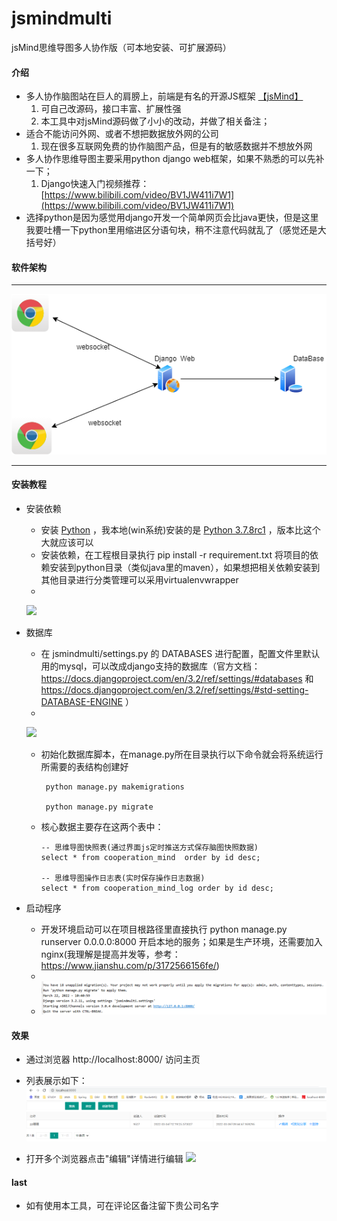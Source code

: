# jsmindmulti

jsMind思维导图多人协作版（可本地安装、可扩展源码）

#### 介绍

+ 多人协作脑图站在巨人的肩膀上，前端是有名的开源JS框架 [【jsMind】](http://hizzgdev.github.io/jsmind/developer.html) 
  1. 可自己改源码，接口丰富、扩展性强
  2. 本工具中对jsMind源码做了小小的改动，并做了相关备注；
+ 适合不能访问外网、或者不想把数据放外网的公司
  1. 现在很多互联网免费的协作脑图产品，但是有的敏感数据并不想放外网
+ 多人协作思维导图主要采用python django web框架，如果不熟悉的可以先补一下；
  1. Django快速入门视频推荐：[https://www.bilibili.com/video/BV1JW411i7W1](https://www.bilibili.com/video/BV1JW411i7W1)
+ 选择python是因为感觉用django开发一个简单网页会比java更快，但是这里我要吐槽一下python里用缩进区分语句块，稍不注意代码就乱了（感觉还是大括号好）

#### 软件架构

<hr>

![](z-pic/rjjg.png)

<hr>

#### 安装教程

+ 安装依赖
    - 安装 [Python](https://www.python.org/downloads/) ，我本地(win系统)安装的是 [Python 3.7.8rc1](https://www.python.org/downloads/release/python-378rc1/) ，版本比这个大就应该可以
    - 安装依赖，在工程根目录执行 pip install -r requirement.txt 将项目的依赖安装到python目录（类似java里的maven），如果想把相关依赖安装到其他目录进行分类管理可以采用virtualenvwrapper
    -
    ![](https://img-blog.csdnimg.cn/cce7286ce32c45489c6737cd8432feb6.png)

+ 数据库
    - 在 jsmindmulti/settings.py 的 DATABASES 进行配置，配置文件里默认用的mysql，可以改成django支持的数据库（官方文档：https://docs.djangoproject.com/en/3.2/ref/settings/#databases 和 https://docs.djangoproject.com/en/3.2/ref/settings/#std-setting-DATABASE-ENGINE ）
    -
    ![](https://img-blog.csdnimg.cn/0ac873cf2cc448eea6c6480ce985e5a9.png)
    - 初始化数据库脚本，在manage.py所在目录执行以下命令就会将系统运行所需要的表结构创建好
      ```
       python manage.py makemigrations
    
       python manage.py migrate
      ```

    - 核心数据主要存在这两个表中：
      ```
      -- 思维导图快照表(通过界面js定时推送方式保存脑图快照数据)
      select * from cooperation_mind  order by id desc;
      
      -- 思维导图操作日志表(实时保存操作日志数据)
      select * from cooperation_mind_log order by id desc;
      ```
+ 启动程序
    - 开发环境启动可以在项目根路径里直接执行 python manage.py runserver 0.0.0.0:8000 开启本地的服务；如果是生产环境，还需要加入nginx(我理解是提高并发等，参考：https://www.jianshu.com/p/3172566156fe/)
    -
    - ![](z-pic/start.png)

#### 效果

+ 通过浏览器 http://localhost:8000/ 访问主页
+ 列表展示如下：
  ![](z-pic/list.png)


+ 打开多个浏览器点击"编辑"详情进行编辑
![](z-pic/show.gif)

#### last

+ 如有使用本工具，可在评论区备注留下贵公司名字